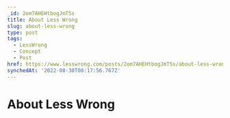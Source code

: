 ```yaml
---
_id: 2om7AHEHtbogJmT5s
title: About Less Wrong
slug: about-less-wrong
type: post
tags:
  - LessWrong
  - Concept
  - Post
href: https://www.lesswrong.com/posts/2om7AHEHtbogJmT5s/about-less-wrong
synchedAt: '2022-08-30T08:17:56.767Z'
---
```


# About Less Wrong
